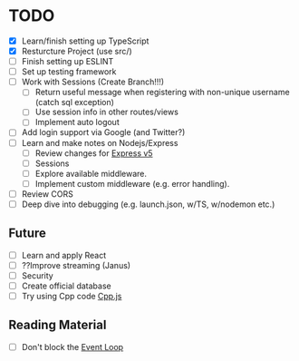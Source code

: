# TODO
- [x] Learn/finish setting up TypeScript
- [x] Resturcture Project (use src/)
- [ ] Finish setting up ESLINT
- [ ] Set up testing framework
- [ ] Work with Sessions (Create Branch!!!)
    - [ ] Return useful message when registering with non-unique username (catch sql exception)
    - [ ] Use session info in other routes/views
    - [ ] Implement auto logout
- [ ] Add login support via Google (and Twitter?)
- [ ] Learn and make notes on Nodejs/Express
    - [ ] Review changes for [Express v5](https://expressjs.com/en/guide/migrating-5.html)
    - [ ] Sessions
    - [ ] Explore available middleware.
    - [ ] Implement custom middleware (e.g. error handling).
- [ ] Review CORS
- [ ] Deep dive into debugging (e.g. launch.json, w/TS, w/nodemon etc.)

## Future
- [ ] Learn and apply React
- [ ] ??Improve streaming (Janus)
- [ ] Security
- [ ] Create official database
- [ ] Try using Cpp code [Cpp.js](https://cpp.js.org/docs/guide/features/calling-cpp-from-javascript/)

## Reading Material
- [ ] Don't block the [Event Loop](https://nodejs.org/en/learn/asynchronous-work/dont-block-the-event-loop)
